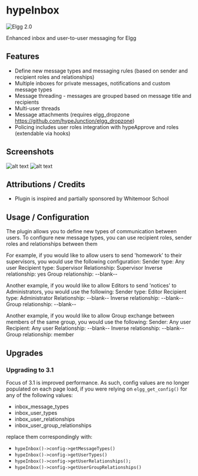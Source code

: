 hypeInbox
===========
![Elgg 2.0](https://img.shields.io/badge/Elgg-2.0.x-orange.svg?style=flat-square)

Enhanced inbox and user-to-user messaging for Elgg

## Features ##

* Define new message types and messaging rules (based on sender and recipient roles and relationships)
* Multiple inboxes for private messages, notifications and custom message types
* Message threading - messages are grouped based on message title and recipients
* Multi-user threads
* Message attachments (requires elgg_dropzone https://github.com/hypeJunction/elgg_dropzone)
* Policing includes user roles integration with hypeApprove and roles (extendable via hooks)

## Screenshots ##

![alt text](https://raw.github.com/hypeJunction/hypeInbox/master/screenshots/compose.png "Compose")
![alt text](https://raw.github.com/hypeJunction/hypeInbox/master/screenshots/inbox.png "Inbox")

## Attributions / Credits ##

* Plugin is inspired and partially sponsored by Whitemoor School

## Usage / Configuration ##

The plugin allows you to define new types of communication between users. To configure new message types,
you can use recipient roles, sender roles and relationships between them

For example, if you would like to allow users to send 'homework' to their supervisors,
you would use the following configuration:
Sender type: Any user
Recipient type: Supervisor
Relationship: Supervisor
Inverse relationship: yes
Group relationship: --blank--

Another example, if you would like to allow Editors to send 'notices' to Administrators, you would use the following:
Sender type: Editor
Recipient type: Administrator
Relationship: --blank--
Inverse relationship: --blank--
Group relationship: --blank--

Another example, if you would like to allow Group exchange between members of the same group, you would use the following:
Sender: Any user
Recipient: Any user
Relationship: --blank--
Inverse relationship: --blank--
Group relationship: member

## Upgrades

### Upgrading to 3.1

Focus of 3.1 is improved performance. As such, config values are no longer populated on each page load,
if you were relying on ```elgg_get_config()``` for any of the following values:
* inbox_message_types
* inbox_user_types
* inbox_user_relationships
* inbox_user_group_relationships

replace them correspondingly with:
* ```hypeInbox()->config->getMessageTypes()```
* ```hypeInbox()->config->getUserTypes()```
* ```hypeInbox()->config->getUserRelationships();```
* ```hypeInbox()->config->getUserGroupRelationships()```
